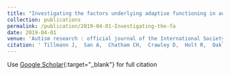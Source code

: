 ```yaml
---
title: "Investigating the factors underlying adaptive functioning in autism in the EU-AIMS Longitudinal European Autism Project."
collection: publications
permalink: /publication/2019-04-01-Investigating-the-fa
date: 2019-04-01
venue: 'Autism research : official journal of the International Society for Autism Research'
citation: ' Tillmann J,  San A,  Chatham CH,  Crawley D,  Holt R,  Oakley B,  Banaschewski T,  Baron-Cohen S,  Boelte S,  Buitelaar JK,  Durston S,  Ham L,  EU-AIMS group, &quot;Investigating the factors underlying adaptive functioning in autism in the EU-AIMS Longitudinal European Autism Project..&quot; Autism research : official journal of the International Society for Autism Research, 2019.'
---
```

Use [Google Scholar](https://scholar.google.com/scholar?q=Investigating+the+factors+underlying+adaptive+functioning+in+autism+in+the+EU+AIMS+Longitudinal+European+Autism+Project.){:target="_blank"} for full citation